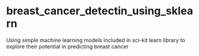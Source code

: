 # breast_cancer_detectin_using_sklearn
Using simple machine learning models included in sci-kit learn library to explore their potential in predicting breast cancer
